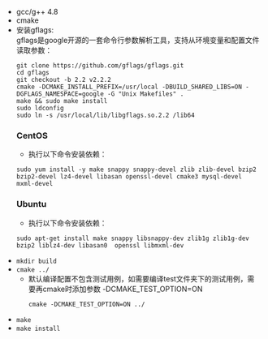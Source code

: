 * gcc/g++ 4.8
* cmake
* 安装gflags:<br />
    gflags是google开源的一套命令行参数解析工具，支持从环境变量和配置文件读取参数：
    ```shell
    git clone https://github.com/gflags/gflags.git
    cd gflags
    git checkout -b 2.2 v2.2.2
    cmake -DCMAKE_INSTALL_PREFIX=/usr/local -DBUILD_SHARED_LIBS=ON -DGFLAGS_NAMESPACE=google -G "Unix Makefiles" .
    make && sudo make install
    sudo ldconfig
    sudo ln -s /usr/local/lib/libgflags.so.2.2 /lib64
    ```
    ### CentOS
    - 执行以下命令安装依赖：
    ```shell
    sudo yum install -y make snappy snappy-devel zlib zlib-devel bzip2 bzip2-devel lz4-devel libasan openssl-devel cmake3 mysql-devel mxml-devel
    ```
    ### Ubuntu
    - 执行以下命令安装依赖：
    ```shell
    sudo apt-get install make snappy libsnappy-dev zlib1g zlib1g-dev bzip2 liblz4-dev libasan0  openssl libmxml-dev
    ```
* `mkdir build`
* `cmake ../`
  * 默认编译配置不包含测试用例，如需要编译test文件夹下的测试用例，需要再cmake时添加参数 -DCMAKE_TEST_OPTION=ON
    ```shell
    cmake -DCMAKE_TEST_OPTION=ON ../
    ```
* `make`
* `make install`